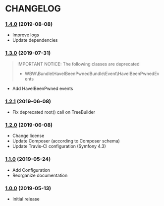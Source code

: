 CHANGELOG
=========

### [1.4.0](https://github.com/webeweb/haveibeenpwned-bundle/tree/v1.4.0) (2019-08-08)

- Improve logs
- Update dependencies

### [1.3.0](https://github.com/webeweb/haveibeenpwned-bundle/tree/v1.3.0) (2019-07-31)

> IMPORTANT NOTICE: The following classes are deprecated
>
> - WBW\Bundle\HaveIBeenPwnedBundle\Event\HaveIBeenPwnedEvents

- Add HaveIBeenPwned events

### [1.2.1](https://github.com/webeweb/haveibeenpwned-bundle/tree/v1.2.1) (2019-06-08)

- Fix deprecated root() call on TreeBuilder

### [1.2.0](https://github.com/webeweb/haveibeenpwned-bundle/tree/v1.2.0) (2019-06-08)

- Change license
- Update Composer (according to Composer schema)
- Update Travis-CI configuration (Symfony 4.3)

### [1.1.0](https://github.com/webeweb/haveibeenpwned-bundle/tree/v1.1.0) (2019-05-24)

- Add Configuration
- Reorganize documentation

### [1.0.0](https://github.com/webeweb/haveibeenpwned-bundle/tree/v1.0.0) (2019-05-13)

- Initial release
